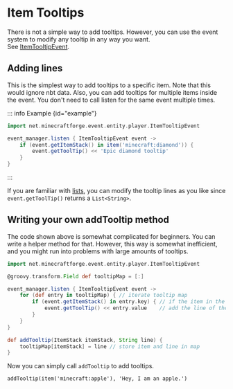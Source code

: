 # Item Tooltips

There is not a simple way to add tooltips. However, you can use the event system to modify any tooltip in any way you
want. <br>
See [ItemTooltipEvent](events/item_tooltip_event.md).

## Adding lines

This is the simplest way to add tooltips to a specific item. Note that this would ignore nbt data. Also, you can add
tooltips for multiple items inside the event. You don't need to call listen for the same event multiple times.

::: info Example {id="example"}

```groovy
import net.minecraftforge.event.entity.player.ItemTooltipEvent

event_manager.listen { ItemTooltipEvent event ->
    if (event.getItemStack() in item('minecraft:diamond')) {
        event.getToolTip() << 'Epic diamond tooltip'
    }
}
```

:::

If you are familiar with [lists](../groovy/lists.md), you can modify the tooltip lines as you like
since `event.getToolTip()` returns a `List<String>`.

## Writing your own addTooltip method
The code shown above is somewhat complicated for beginners. You can write a helper method for that.
However, this way is somewhat inefficient, and you might run into problems with large amounts of tooltips.

```groovy
import net.minecraftforge.event.entity.player.ItemTooltipEvent

@groovy.transform.Field def tooltipMap = [:]

event_manager.listen { ItemTooltipEvent event ->
    for (def entry in tooltipMap) { // iterate tooltip map
        if (event.getItemStack() in entry.key) { // if the item in the event matches the map entry
            event.getToolTip() << entry.value    // add the line of the map entry
        }
    }
}

def addTooltip(ItemStack itemStack, String line) {
    tooltipMap[itemStack] = line // store item and line in map
}
```

Now you can simply call `addTooltip` to add tooltips.
```groovy:no-line-numbers
addTooltip(item('minecraft:apple'), 'Hey, I am an apple.')
```

